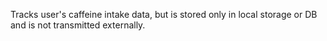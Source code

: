 Tracks user's caffeine intake data, but is stored only in local storage or DB and is not transmitted externally.